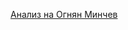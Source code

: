 [Анализ на Огнян Минчев](https://www.facebook.com/ognyan.minchev.3/posts/pfbid0y179CoeUcNTXbC2uC4AtMURk5RYuko5LpPuHAcQHiCUfQjA5mwPeXcw9zmZsfcLgl)